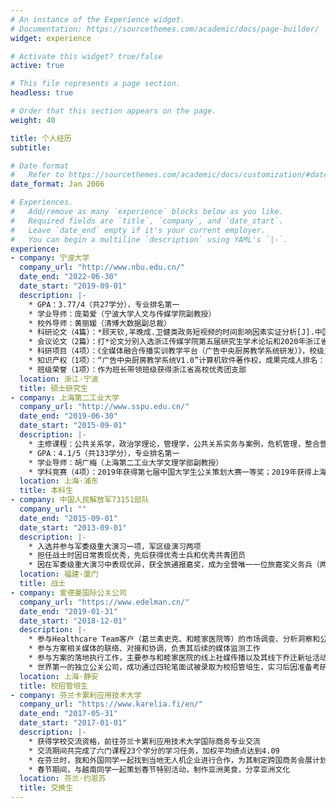 ```yaml
---
# An instance of the Experience widget.
# Documentation: https://sourcethemes.com/academic/docs/page-builder/
widget: experience

# Activate this widget? true/false
active: true

# This file represents a page section.
headless: true

# Order that this section appears on the page.
weight: 40

title: 个人经历
subtitle:

# Date format
#   Refer to https://sourcethemes.com/academic/docs/customization/#date-format
date_format: Jan 2006

# Experiences.
#   Add/remove as many `experience` blocks below as you like.
#   Required fields are `title`, `company`, and `date_start`.
#   Leave `date_end` empty if it's your current employer.
#   You can begin a multiline `description` using YAML's `|-`.
experience:
- company: 宁波大学
  company_url: "http://www.nbu.edu.cn/"
  date_end: "2022-06-30"
  date_start: "2019-09-01"
  description: |-
    * GPA：3.77/4（共27学分），专业排名第一
    * 学业导师：庞菊爱（宁波大学人文与传媒学院副教授）
    * 校外导师：黄丽媛（清博大数据副总裁）
    * 科研论文（4篇）：*顾天钦,羊晚成.卫健类政务短视频的时间影响因素实证分析[J].中国传媒报告,2020(4):15-24；*顾天钦.公安类政务短视频的内容影响因素实证分析[J].科技传播,2021(1)；顾天钦.基于用户数据的IMC理论应用流程探索[J].新闻研究导刊,2021(1):86-87；顾天钦.整合营销传播理论中消费者洞察的应用流程探索[J].传播力研究,2020(25):137-138.
    * 会议论文（2篇）：打*论文分别入选浙江传媒学院第五届研究生学术论坛和2020年浙江省传播学会年会暨“融媒体发展：边际拓展与机制创新”高端论坛
    * 科研项目（4项）：《全媒体融合传播实训教学平台（广告中央厨房教学系统研发）》，校级立项，经费49.8万，个人排序5/15；《全媒体融合传播实训教学平台（新媒体广告虚拟仿真投放实验二期开发）》，校级立项，经费10万，个人排序5/10；《“对话广告人”系列专题讲座第三季》，企业横向，经费2万，个人排序2/9；《“对话广告人”系列专题讲座第四季》，企业横向，经费15万，个人排序6/6
    * 知识产权（1项）：“广告中央厨房教学系统V1.0”计算机软件著作权，成果完成人排名：3/4
    * 班级荣誉（1项）：作为班长带领班级获得浙江省高校优秀团支部
  location: 浙江·宁波
  title: 硕士研究生
- company: 上海第二工业大学
  company_url: "http://www.sspu.edu.cn/"
  date_end: "2019-06-30"
  date_start: "2015-09-01"
  description: |-
    * 主修课程：公共关系学，政治学理论，管理学，公共关系实务与案例，危机管理，整合营销传播，新媒体信息编辑等
    * GPA：4.1/5（共133学分），专业排名第一
    * 学业导师：胡广梅（上海第二工业大学文理学部副教授）
    * 学科竞赛（4项）：2019年获得第七届中国大学生公关策划大赛一等奖；2019年获得上海市公关专业团体辩论赛第一名；2018年获得上海市公关奖学金特等奖；2017年获得第六届中国大学生公关策划大赛三等奖
  location: 上海·浦东
  title: 本科生
- company: 中国人民解放军73151部队
  company_url: ""
  date_end: "2015-09-01"
  date_start: "2013-09-01"
  description: |-
    * 入选并参与军委级重大演习一项，军区级演习两项
    * 担任战士时因日常表现优秀，先后获得优秀士兵和优秀共青团员
    * 因在军委级重大演习中表现优异，获全旅通报嘉奖，成为全营唯一一位旅嘉奖义务兵（两年兵）获得者
  location: 福建·厦门
  title: 战士
- company: 爱德曼国际公关公司
  company_url: "https://www.edelman.cn/"
  date_end: "2019-01-31"
  date_start: "2018-12-01"
  description: |-
    * 参与Healthcare Team客户（葛兰素史克、和睦家医院等）的市场调查、分析洞察和公关方案策划工作
    * 参与方案相关媒体的联络、对接和协调，负责其后续的媒体监测工作
    * 参与方案的落地执行工作，主要参与和睦家医院的线上社媒传播以及其线下乔迁新址活动
    * 世界第一的独立公关公司，成功通过四轮笔面试被录取为校招管培生，实习后因准备考研复试放弃offer
  location: 上海·静安
  title: 校招管培生
- company: 芬兰卡累利应用技术大学
  company_url: "https://www.karelia.fi/en/"
  date_end: "2017-05-31"
  date_start: "2017-01-01"
  description: |-
    * 获得学校交流资格，前往芬兰卡累利应用技术大学国际商务专业交流
    * 交流期间共完成了六门课程23个学分的学习任务，加权平均绩点达到4.09
    * 在芬兰时，我和外国同学一起找到当地无人机企业进行合作，为其制定跨国商务会展计划并实施
    * 春节期间，与越南同学一起策划春节特别活动，制作亚洲美食，分享亚洲文化
  location: 芬兰·约恩苏
  title: 交换生
---
```

